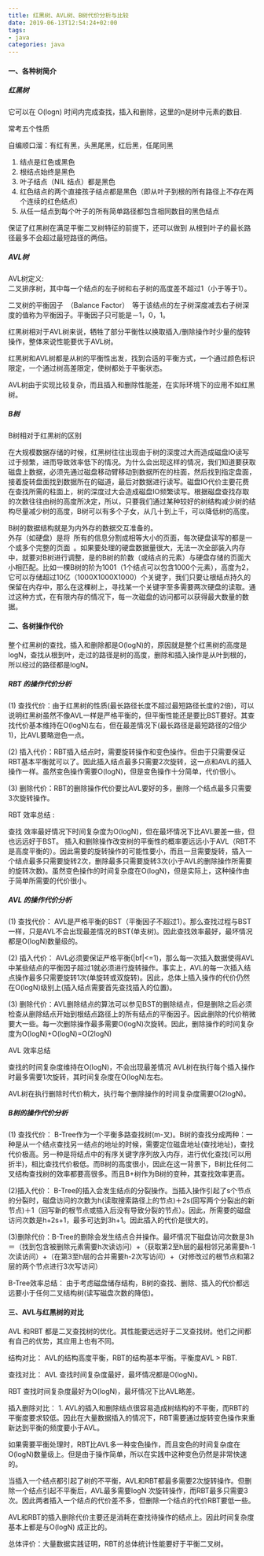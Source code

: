 ```yaml
---
title: 红黑树、AVL树、B树代价分析与比较
date: 2019-06-13T12:54:24+02:00
tags: 
- java
categories: java
---
```



#### 一、各种树简介

##### 红黑树

它可以在 O(logn) 时间内完成查找，插入和删除，这里的n是树中元素的数目.

常考五个性质

自编顺口溜：有红有黑，头黑尾黑，红后黑，任尾同黑


1. 结点是红色或黑色
2. 根结点始终是黑色
3. 叶子结点（NIL 结点）都是黑色
4. 红色结点的两个直接孩子结点都是黑色（即从叶子到根的所有路径上不存在两个连续的红色结点）
5. 从任一结点到每个叶子的所有简单路径都包含相同数目的黑色结点

保证了红黑树在满足平衡二叉树特征的前提下，还可以做到 从根到叶子的最长路径最多不会超过最短路径的两倍。

##### AVL树

AVL树定义:  
二叉排序树，其中每一个结点的左子树和右子树的高度差不超过1（小于等于1）。   

二叉树的平衡因子 （Balance Factor） 等于该结点的左子树深度减去右子树深度的值称为平衡因子。平衡因子只可能是－1，0，1。  


红黑树相对于AVL树来说，牺牲了部分平衡性以换取插入/删除操作时少量的旋转操作，整体来说性能要优于AVL树。

红黑树和AVL树都是从树的平衡性出发，找到合适的平衡方式，一个通过颜色标识限定，一个通过树高差限定，使树都处于平衡状态。

AVL树由于实现比较复杂，而且插入和删除性能差，在实际环境下的应用不如红黑树。


##### B树

B树相对于红黑树的区别

在大规模数据存储的时候，红黑树往往出现由于树的深度过大而造成磁盘IO读写过于频繁，进而导致效率低下的情况。为什么会出现这样的情况，我们知道要获取磁盘上数据，必须先通过磁盘移动臂移动到数据所在的柱面，然后找到指定盘面，接着旋转盘面找到数据所在的磁道，最后对数据进行读写。磁盘IO代价主要花费在查找所需的柱面上，树的深度过大会造成磁盘IO频繁读写。根据磁盘查找存取的次数往往由树的高度所决定，所以，只要我们通过某种较好的树结构减少树的结构尽量减少树的高度，B树可以有多个子女，从几十到上千，可以降低树的高度。

B树的数据结构就是为内外存的数据交互准备的。   
外存（如硬盘）是将 所有的信息分割成相等大小的页面，每次硬盘读写的都是一个或多个完整的页面 。如果要处理的硬盘数据量很大，无法一次全部装入内存中，就要对B树进行调整，是的B树的阶数（或结点的元素）与硬盘存储的页面大小相匹配。比如一棵B树的阶为1001（1个结点可以包含1000个元素），高度为2，它可以存储超过10亿（1000X1000X1000）个关键字，我们只要让根结点持久的保留在内存中，那么在这棵树上，寻找某一个关键字至多需要两次硬盘的读取。通过这种方式，在有限内存的情况下，每一次磁盘的访问都可以获得最大数量的数据。


#### 二、各树操作代价

整个红黑树的查找，插入和删除都是O(logN)的，原因就是整个红黑树的高度是logN，查找从根到叶，走过的路径是树的高度，删除和插入操作是从叶到根的，所以经过的路径都是logN。

##### RBT 的操作代价分析

(1) 查找代价：由于红黑树的性质(最长路径长度不超过最短路径长度的2倍)，可以说明红黑树虽然不像AVL一样是严格平衡的，但平衡性能还是要比BST要好。其查找代价基本维持在O(logN)左右，但在最差情况下(最长路径是最短路径的2倍少1)，比AVL要略逊色一点。  

(2) 插入代价：RBT插入结点时，需要旋转操作和变色操作。但由于只需要保证RBT基本平衡就可以了。因此插入结点最多只需要2次旋转，这一点和AVL的插入操作一样。虽然变色操作需要O(logN)，但是变色操作十分简单，代价很小。  

(3) 删除代价：RBT的删除操作代价要比AVL要好的多，删除一个结点最多只需要3次旋转操作。   

RBT 效率总结 : 

查找 效率最好情况下时间复杂度为O(logN)，但在最坏情况下比AVL要差一些，但也远远好于BST。
插入和删除操作改变树的平衡性的概率要远远小于AVL（RBT不是高度平衡的）。因此需要的旋转操作的可能性要小，而且一旦需要旋转，插入一个结点最多只需要旋转2次，删除最多只需要旋转3次(小于AVL的删除操作所需要的旋转次数)。虽然变色操作的时间复杂度在O(logN)，但是实际上，这种操作由于简单所需要的代价很小。


##### AVL 的操作代价分析

(1) 查找代价： AVL是严格平衡的BST（平衡因子不超过1）。那么查找过程与BST一样，只是AVL不会出现最差情况的BST(单支树)。因此查找效率最好，最坏情况都是O(logN)数量级的。  

(2) 插入代价： AVL必须要保证严格平衡(|bf|<=1)，那么每一次插入数据使得AVL中某些结点的平衡因子超过1就必须进行旋转操作。事实上，AVL的每一次插入结点操作最多只需要旋转1次(单旋转或双旋转)。因此，总体上插入操作的代价仍然在O(logN)级别上(插入结点需要首先查找插入的位置)。  

(3) 删除代价：AVL删除结点的算法可以参见BST的删除结点，但是删除之后必须检查从删除结点开始到根结点路径上的所有结点的平衡因子。因此删除的代价稍微要大一些。每一次删除操作最多需要O(logN)次旋转。因此，删除操作的时间复杂度为O(logN)+O(logN)=O(2logN)  

AVL 效率总结 

查找的时间复杂度维持在O(logN)，不会出现最差情况
AVL树在执行每个插入操作时最多需要1次旋转，其时间复杂度在O(logN)左右。

AVL树在执行删除时代价稍大，执行每个删除操作的时间复杂度需要O(2logN)。

##### B树的操作代价分析

(1) 查找代价： B-Tree作为一个平衡多路查找树(m-叉)。B树的查找分成两种：一种是从一个结点查找另一结点的地址的时候，需要定位磁盘地址(查找地址)，查找代价极高。另一种是将结点中的有序关键字序列放入内存，进行优化查找(可以用折半)，相比查找代价极低。而B树的高度很小，因此在这一背景下，B树比任何二叉结构查找树的效率都要高很多。而且B+树作为B树的变种，其查找效率更高。  

(2)插入代价： B-Tree的插入会发生结点的分裂操作。当插入操作引起了s个节点的分裂时，磁盘访问的次数为h(读取搜索路径上的节点)＋2s(回写两个分裂出的新节点)＋1（回写新的根节点或插入后没有导致分裂的节点）。因此，所需要的磁盘访问次数是h+2s+1，最多可达到3h+1。因此插入的代价是很大的。  

(3)删除代价：B-Tree的删除会发生结点合并操作。最坏情况下磁盘访问次数是3h＝（找到包含被删除元素需要h次读访问）+（获取第2至h层的最相邻兄弟需要h-1次读访问）+（在第3至h层的合并需要h-2次写访问）+（对修改过的根节点和第2层的两个节点进行3次写访问）  

B-Tree效率总结： 由于考虑磁盘储存结构，B树的查找、删除、插入的代价都远远要小于任何二叉结构树(读写磁盘次数的降低)。


#### 三、AVL与红黑树的对比

AVL 和RBT 都是二叉查找树的优化。其性能要远远好于二叉查找树。他们之间都有自己的优势，其应用上也有不同。 

结构对比： AVL的结构高度平衡，RBT的结构基本平衡。平衡度AVL > RBT.

查找对比： AVL 查找时间复杂度最好，最坏情况都是O(logN)。  

RBT 查找时间复杂度最好为O(logN)，最坏情况下比AVL略差。

插入删除对比： 1. AVL的插入和删除结点很容易造成树结构的不平衡，而RBT的平衡度要求较低。因此在大量数据插入的情况下，RBT需要通过旋转变色操作来重新达到平衡的频度要小于AVL。

如果需要平衡处理时，RBT比AVL多一种变色操作，而且变色的时间复杂度在O(logN)数量级上。但是由于操作简单，所以在实践中这种变色仍然是非常快速的。

当插入一个结点都引起了树的不平衡，AVL和RBT都最多需要2次旋转操作。但删除一个结点引起不平衡后，AVL最多需要logN 次旋转操作，而RBT最多只需要3次。因此两者插入一个结点的代价差不多，但删除一个结点的代价RBT要低一些。

AVL和RBT的插入删除代价主要还是消耗在查找待操作的结点上。因此时间复杂度基本上都是与O(logN) 成正比的。

总体评价：大量数据实践证明，RBT的总体统计性能要好于平衡二叉树。
